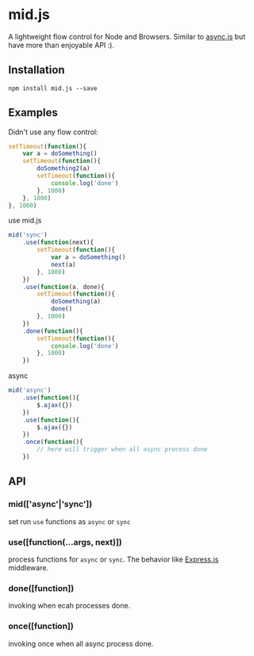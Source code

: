 # mid.js

A lightweight flow control for Node and Browsers. Similar to [async.js](https://github.com/caolan/async) but have more than enjoyable API :).

## Installation
	npm install mid.js --save

## Examples
Didn't use any flow control:

```js
setTimeout(function(){
	var a = doSomething()
	setTimeout(function(){
		doSomething2(a)
		setTimeout(function(){
			console.log('done')
		}, 1000)
	}, 1000)
}, 1000)
```

use mid.js

```js
mid('sync')
	.use(function(next){
		setTimeout(function(){
			var a = doSomething()
			next(a)
		}, 1000)
	})
	.use(function(a, done){
		setTimeout(function(){
			doSomething(a)
			done()
		}, 1000)
	})
	.done(function(){
		setTimeout(function(){
			console.log('done')
		}, 1000)
	})
```

async
```js
mid('async')
	.use(function(){
		$.ajax({})
	})
	.use(function(){
		$.ajax({})
	})
	.once(function(){
		// here will trigger when all async process done
	})
```

## API

### mid(['async'|'sync'])
set run `use` functions as `async` or `sync`

### use([function(...args, next)])
process functions for `async` or `sync`.
The behavior like [Express.js](http://expressjs.com/guide/using-middleware.html) middleware.

### done([function])
invoking when ecah processes done.

### once([function])
invoking once when all async process done.